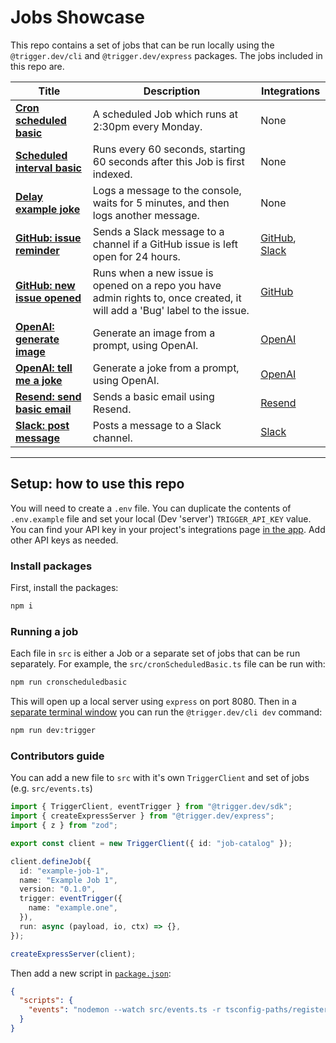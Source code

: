 # Jobs Showcase

This repo contains a set of jobs that can be run locally using the `@trigger.dev/cli` and `@trigger.dev/express` packages. The jobs included in this repo are.

| Title                                                                                                                  | Description                                                                                                               | Integrations                                                                                                          |
| ---------------------------------------------------------------------------------------------------------------------- | ------------------------------------------------------------------------------------------------------------------------- | --------------------------------------------------------------------------------------------------------------------- |
| **[Cron scheduled basic](https://github.com/triggerdotdev/jobs-showcase/blob/main/src/cronScheduledBasic.ts)**         | A scheduled Job which runs at 2:30pm every Monday.                                                                        | None                                                                                                                  |
| **[Scheduled interval basic](https://github.com/triggerdotdev/jobs-showcase/blob/main/src/scheduledIntervalBasic.ts)** | Runs every 60 seconds, starting 60 seconds after this Job is first indexed.                                               | None                                                                                                                  |
| **[Delay example joke](https://github.com/triggerdotdev/jobs-showcase/blob/main/src/delayExampleJoke.ts)**             | Logs a message to the console, waits for 5 minutes, and then logs another message.                                        | None                                                                                                                  |
| **[GitHub: issue reminder](https://github.com/triggerdotdev/jobs-showcase/blob/main/src/gitHubIssueReminder.ts)**      | Sends a Slack message to a channel if a GitHub issue is left open for 24 hours.                                           | [GitHub](https://trigger.dev/docs/integrations/apis/github), [Slack](https:/trigger.dev/docs/integrations/apis/slack) |
| **[GitHub: new issue opened](https://github.com/triggerdotdev/jobs-showcase/blob/main/src/gitHubNewIssueOpened.ts)**   | Runs when a new issue is opened on a repo you have admin rights to, once created, it will add a 'Bug' label to the issue. | [GitHub](https://trigger.dev/docs/integrations/apis/github)                                                           |
| **[OpenAI: generate image](https://github.com/triggerdotdev/jobs-showcase/blob/main/src/openAIGenerateImage.ts)**      | Generate an image from a prompt, using OpenAI.                                                                            | [OpenAI](https://trigger.dev/docs/integrations/apis/openai)                                                           |
| **[OpenAI: tell me a joke](https://github.com/triggerdotdev/jobs-showcase/blob/main/src/openAITellMeAJoke.ts)**        | Generate a joke from a prompt, using OpenAI.                                                                              | [OpenAI](https://trigger.dev/docs/integrations/apis/openai)                                                           |
| **[Resend: send basic email](https://github.com/triggerdotdev/jobs-showcase/blob/main/src/resendSendBasicEmail.ts)**   | Sends a basic email using Resend.                                                                                         | [Resend](https://trigger.dev/docs/integrations/apis/resend)                                                           |
| **[Slack: post message](https://github.com/triggerdotdev/jobs-showcase/blob/main/src/slackPostMessage.ts)**            | Posts a message to a Slack channel.                                                                                       | [Slack](https://trigger.dev/docs/integrations/apis/slack)                                                             |

---

## Setup: how to use this repo

You will need to create a `.env` file. You can duplicate the contents of `.env.example` file and set your local (Dev 'server') `TRIGGER_API_KEY` value. You can find your API key in your project's integrations page [in the app](https://cloud.trigger.dev). Add other API keys as needed.

### Install packages

First, install the packages:

```sh
npm i
```

### Running a job

Each file in `src` is either a Job or a separate set of jobs that can be run separately. For example, the `src/cronScheduledBasic.ts` file can be run with:

```sh
npm run cronscheduledbasic
```

This will open up a local server using `express` on port 8080. Then in a <u>separate terminal window</u> you can run the `@trigger.dev/cli dev` command:

```sh
npm run dev:trigger
```

### Contributors guide

You can add a new file to `src` with it's own `TriggerClient` and set of jobs (e.g. `src/events.ts`)

```ts
import { TriggerClient, eventTrigger } from "@trigger.dev/sdk";
import { createExpressServer } from "@trigger.dev/express";
import { z } from "zod";

export const client = new TriggerClient({ id: "job-catalog" });

client.defineJob({
  id: "example-job-1",
  name: "Example Job 1",
  version: "0.1.0",
  trigger: eventTrigger({
    name: "example.one",
  }),
  run: async (payload, io, ctx) => {},
});

createExpressServer(client);
```

Then add a new script in [`package.json`](./package.json):

```json
{
  "scripts": {
    "events": "nodemon --watch src/events.ts -r tsconfig-paths/register -r dotenv/config src/events.ts"
  }
}
```
